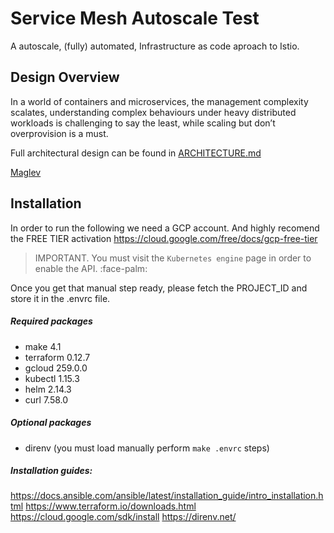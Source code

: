 # Service Mesh Autoscale Test

A autoscale, (fully) automated, Infrastructure as code aproach to Istio. 

## Design Overview

In a world of containers and microservices, the management complexity scalates,
understanding complex behaviours under heavy distributed workloads is 
challenging to say the least, while scaling but don’t overprovision is a must.

Full architectural design can be found in [ARCHITECTURE.md](./ARCHITECTURE.md)

[Maglev](https://ai.google/research/pubs/pub44824)

## Installation

In order to run the following we need a GCP account. And highly recomend the
FREE TIER activation
https://cloud.google.com/free/docs/gcp-free-tier

> IMPORTANT. You must visit the `Kubernetes engine` page in order to enable the
> API. :face-palm:

Once you get that manual step ready, please fetch the PROJECT_ID and store it
in the .envrc file.


##### Required packages
- make 4.1
- terraform 0.12.7
- gcloud 259.0.0
- kubectl 1.15.3
- helm 2.14.3
- curl 7.58.0

##### Optional packages
- direnv (you must load manually perform `make .envrc` steps)

##### Installation guides:
https://docs.ansible.com/ansible/latest/installation_guide/intro_installation.html
https://www.terraform.io/downloads.html
https://cloud.google.com/sdk/install
https://direnv.net/
